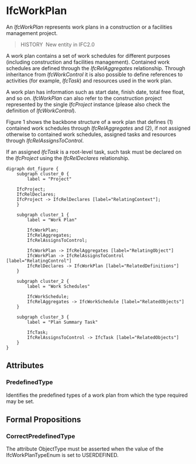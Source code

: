 # IfcWorkPlan

An _IfcWorkPlan_ represents work plans in a construction or a facilities management project.

> HISTORY&nbsp; New entity in IFC2.0

A work plan contains a set of work schedules for different purposes (including construction and facilities management). Contained work schedules are defined through the _IfcRelAggregates_ relationship. Through inheritance from _IfcWorkControl_ it is also possible to define references to activities (for example, _IfcTask_) and resources used in the work plan.

A work plan has information such as start date, finish date, total free float, and so on. _IfcWorkPlan_ can also refer to the construction project represented by the single _IfcProject_ instance (please also check the definition of _IfcWorkControl_).

Figure 1 shows the backbone structure of a work plan that defines (1) contained work schedules through _IfcRelAggregates_ and (2), if not assigned otherwise to contained work schedules, assigned tasks and resources through _IfcRelAssignsToControl_.

If an assigned _IfcTask_ is a root-level task, such task must be declared on the _IfcProject_ using the _IfcRelDeclares_ relationship.

```
digraph dot_figure {
    subgraph cluster_0 {
        label = "Project"
	
	IfcProject;
	IfcRelDeclares;
	IfcProject -> IfcRelDeclares [label="RelatingContext"];
    }
    
    subgraph cluster_1 {
        label = "Work Plan"	
        
        IfcWorkPlan;
        IfcRelAggregates;
        IfcRelAssignsToControl;
        
        IfcWorkPlan -> IfcRelAggregates [label="RelatingObject"]
        IfcWorkPlan -> IfcRelAssignsToControl [label="RelatingControl"]
        IfcRelDeclares -> IfcWorkPlan [label="RelatedDefinitions"]
    }
    
    subgraph cluster_2 {
    	label = "Work Schedules"
    	
    	IfcWorkSchedule;
    	IfcRelAggregates -> IfcWorkSchedule [label="RelatedObjects"]
    }
    
    subgraph cluster_3 {
    	label = "Plan Summary Task"
    	
    	IfcTask;
    	IfcRelAssignsToControl -> IfcTask [label="RelatedObjects"]
    }
}
```

## Attributes

### PredefinedType
Identifies the predefined types of a work plan from which 
    the type required may be set.

## Formal Propositions

### CorrectPredefinedType
The attribute ObjectType must be asserted when the value of the IfcWorkPlanTypeEnum is set to USERDEFINED.
